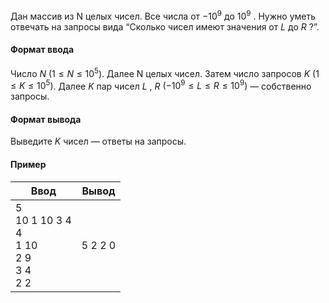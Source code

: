 Дан массив из N целых чисел. Все числа от $− 1 0 ^9$ до $1 0 ^9$ . Нужно уметь отвечать на запросы вида “Cколько чисел имеют значения от $L$ до $R$ ?”. 

#### Формат ввода ####

Число $N$ $( 1 ≤ N ≤ 1 0 ^5 )$. Далее N целых чисел. Затем число запросов $K$ $( 1 ≤ K ≤ 1 0 ^5 )$. Далее $K$ пар чисел $L$ , $R$ $( − 1 0 ^9 ≤ L ≤ R ≤ 1 0 ^9 )$ — собственно запросы. 

#### Формат вывода ####

Выведите $K$ чисел — ответы на запросы.

#### Пример ####

| Ввод                             	| Вывод   	|
|----------------------------------	|---------	|
| 5 <br /> 10 1 10 3 4 <br /> 4 <br /> 1 10 <br /> 2 9 <br /> 3 4 <br /> 2 2 	| 5 2 2 0 	|
